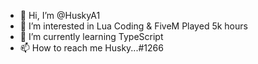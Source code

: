 - 👋 Hi, I’m @HuskyA1
- 👀 I’m interested in Lua Coding & FiveM Played 5k hours
- 🌱 I’m currently learning TypeScript
- 📫 How to reach me Husky...#1266

<!---
HuskyA1/HuskyA1 is a ✨ special ✨ repository because its `README.md` (this file) appears on your GitHub profile.
You can click the Preview link to take a look at your changes.
--->
